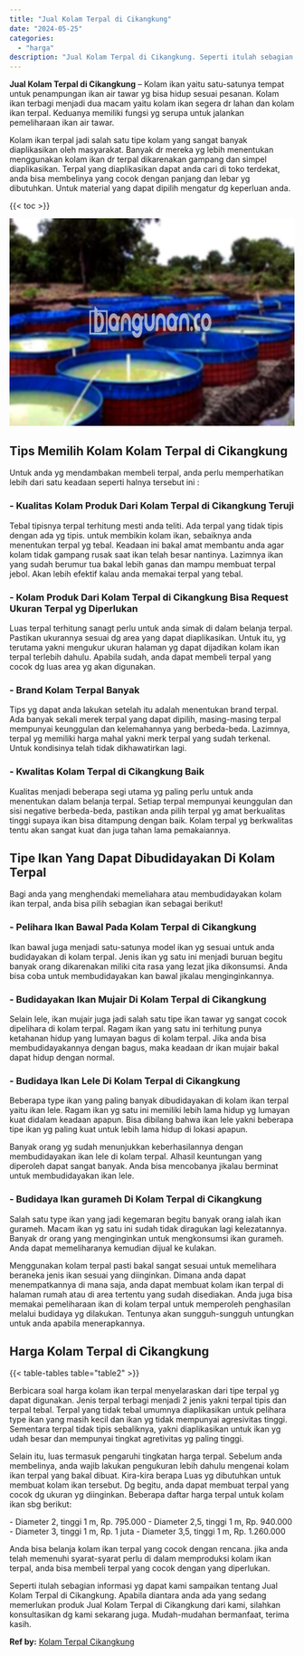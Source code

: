 ```yaml
---
title: "Jual Kolam Terpal di Cikangkung"
date: "2024-05-25"
categories: 
  - "harga"
description: "Jual Kolam Terpal di Cikangkung. Seperti itulah sebagian informasi yg dapat kami sampaikan tentang Jual Kolam Terpal di Cikangkung. Apabila diantara anda ada..."
---
```


**Jual Kolam Terpal di Cikangkung** – Kolam ikan yaitu satu-satunya tempat untuk penampungan ikan air tawar yg bisa hidup sesuai pesanan. Kolam ikan terbagi menjadi dua macam yaitu kolam ikan segera dr lahan dan kolam ikan terpal. Keduanya memiliki fungsi yg serupa untuk jalankan pemeliharaan ikan air tawar.

Kolam ikan terpal jadi salah satu tipe kolam yang sangat banyak diaplikasikan oleh masyarakat. Banyak dr mereka yg lebih menentukan menggunakan kolam ikan dr terpal dikarenakan gampang dan simpel diaplikasikan. Terpal yang diaplikasikan dapat anda cari di toko terdekat, anda bisa membelinya yang cocok dengan panjang dan lebar yg dibutuhkan. Untuk material yang dapat dipilih mengatur dg keperluan anda.

{{< toc >}}

![Jual Kolam Terpal di Cikangkung](/images/jual-kolam-terpal-42.png)

## Tips Memilih Kolam Kolam Terpal di Cikangkung

Untuk anda yg mendambakan membeli terpal, anda perlu memperhatikan lebih dari satu keadaan seperti halnya tersebut ini :

### \- Kualitas Kolam Produk Dari Kolam Terpal di Cikangkung Teruji

Tebal tipisnya terpal terhitung mesti anda teliti. Ada terpal yang tidak tipis dengan ada yg tipis. untuk membikin kolam ikan, sebaiknya anda menentukan terpal yg tebal. Keadaan ini bakal amat membantu anda agar kolam tidak gampang rusak saat ikan telah besar nantinya. Lazimnya ikan yang sudah berumur tua bakal lebih ganas dan mampu membuat terpal jebol. Akan lebih efektif kalau anda memakai terpal yang tebal.

### \- Kolam Produk Dari Kolam Terpal di Cikangkung Bisa Request Ukuran Terpal yg Diperlukan

Luas terpal terhitung sanagt perlu untuk anda simak di dalam belanja terpal. Pastikan ukurannya sesuai dg area yang dapat diaplikasikan. Untuk itu, yg terutama yakni mengukur ukuran halaman yg dapat dijadikan kolam ikan terpal terlebih dahulu. Apabila sudah, anda dapat membeli terpal yang cocok dg luas area yg akan digunakan.

### \- Brand Kolam Terpal Banyak

Tips yg dapat anda lakukan setelah itu adalah menentukan brand terpal. Ada banyak sekali merek terpal yang dapat dipilih, masing-masing terpal mempunyai keunggulan dan kelemahannya yang berbeda-beda. Lazimnya, terpal yg memiliki harga mahal yakni merk terpal yang sudah terkenal. Untuk kondisinya telah tidak dikhawatirkan lagi.

### \- Kwalitas Kolam Terpal di Cikangkung Baik

Kualitas menjadi beberapa segi utama yg paling perlu untuk anda menentukan dalam belanja terpal. Setiap terpal mempunyai keunggulan dan sisi negative berbeda-beda, pastikan anda pilih terpal yg amat berkualitas tinggi supaya ikan bisa ditampung dengan baik. Kolam terpal yg berkwalitas tentu akan sangat kuat dan juga tahan lama pemakaiannya.

## Tipe Ikan Yang Dapat Dibudidayakan Di Kolam Terpal

Bagi anda yang menghendaki memeliahara atau membudidayakan kolam ikan terpal, anda bisa pilih sebagian ikan sebagai berikut!

### \- Pelihara Ikan Bawal Pada Kolam Terpal di Cikangkung

Ikan bawal juga menjadi satu-satunya model ikan yg sesuai untuk anda budidayakan di kolam terpal. Jenis ikan yg satu ini menjadi buruan begitu banyak orang dikarenakan miliki cita rasa yang lezat jika dikonsumsi. Anda bisa coba untuk membudidayakan kan bawal jikalau menginginkannya.

### \- Budidayakan Ikan Mujair Di Kolam Terpal di Cikangkung

Selain lele, ikan mujair juga jadi salah satu tipe ikan tawar yg sangat cocok dipelihara di kolam terpal. Ragam ikan yang satu ini terhitung punya ketahanan hidup yang lumayan bagus di kolam terpal. Jika anda bisa membudidayakannya dengan bagus, maka keadaan dr ikan mujair bakal dapat hidup dengan normal.

### \- Budidaya Ikan Lele Di Kolam Terpal di Cikangkung

Beberapa type ikan yang paling banyak dibudidayakan di kolam ikan terpal yaitu ikan lele. Ragam ikan yg satu ini memiliki lebih lama hidup yg lumayan kuat didalam keadaan apapun. Bisa dibilang bahwa ikan lele yakni beberapa tipe ikan yg paling kuat untuk lebih lama hidup di lokasi apapun.

Banyak orang yg sudah menunjukkan keberhasilannya dengan membudidayakan ikan lele di kolam terpal. Alhasil keuntungan yang diperoleh dapat sangat banyak. Anda bisa mencobanya jikalau berminat untuk membudidayakan ikan lele.

### \- Budidaya Ikan gurameh Di Kolam Terpal di Cikangkung

Salah satu type ikan yang jadi kegemaran begitu banyak orang ialah ikan gurameh. Macam ikan yg satu ini sudah tidak diragukan lagi kelezatannya. Banyak dr orang yang menginginkan untuk mengkonsumsi ikan gurameh. Anda dapat memeliharanya kemudian dijual ke kulakan.

Menggunakan kolam terpal pasti bakal sangat sesuai untuk memelihara beraneka jenis ikan sesuai yang diinginkan. Dimana anda dapat menempatkannya di mana saja, anda dapat membuat kolam ikan terpal di halaman rumah atau di area tertentu yang sudah disediakan. Anda juga bisa memakai pemeliharaan ikan di kolam terpal untuk memperoleh penghasilan melalui budidaya yg dilakukan. Tentunya akan sungguh-sungguh untungkan untuk anda apabila menerapkannya.

## Harga Kolam Terpal di Cikangkung

{{< table-tables table="table2" >}}

Berbicara soal harga kolam ikan terpal menyelaraskan dari tipe terpal yg dapat digunakan. Jenis terpal terbagi menjadi 2 jenis yakni terpal tipis dan terpal tebal. Terpal yang tidak tebal umumnya diaplikasikan untuk pelihara type ikan yang masih kecil dan ikan yg tidak mempunyai agresivitas tinggi. Sementara terpal tidak tipis sebaliknya, yakni diaplikasikan untuk ikan yg udah besar dan mempunyai tingkat agretivitas yg paling tinggi.

Selain itu, luas termasuk pengaruhi tingkatan harga terpal. Sebelum anda membelinya, anda wajib lakukan pengukuran lebih dahulu mengenai kolam ikan terpal yang bakal dibuat. Kira-kira berapa Luas yg dibutuhkan untuk membuat kolam ikan tersebut. Dg begitu, anda dapat membuat terpal yang cocok dg ukuran yg diinginkan. Beberapa daftar harga terpal untuk kolam ikan sbg berikut:

\- Diameter 2, tinggi 1 m, Rp. 795.000 - Diameter 2,5, tinggi 1 m, Rp. 940.000 - Diameter 3, tinggi 1 m, Rp. 1 juta - Diameter 3,5, tinggi 1 m, Rp. 1.260.000

Anda bisa belanja kolam ikan terpal yang cocok dengan rencana. jika anda telah memenuhi syarat-syarat perlu di dalam memproduksi kolam ikan terpal, anda bisa membeli terpal yang cocok dengan yang diperlukan.

Seperti itulah sebagian informasi yg dapat kami sampaikan tentang Jual Kolam Terpal di Cikangkung. Apabila diantara anda ada yang sedang memerlukan produk Jual Kolam Terpal di Cikangkung dari kami, silahkan konsultasikan dg kami sekarang juga. Mudah-mudahan bermanfaat, terima kasih.

**Ref by:** [Kolam Terpal Cikangkung](https://id.wikipedia.org/wiki/Kolam)
